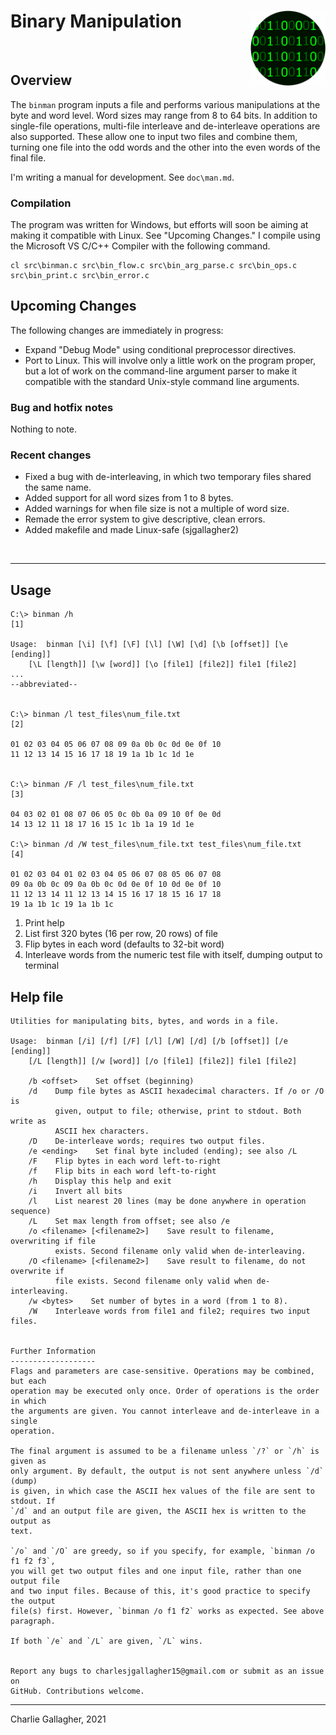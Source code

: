 # Binary Manipulation <img src="doc\logo.png" align="right" height=120 />



&nbsp;


## Overview
The `binman` program inputs a file and performs various manipulations at the byte and word level. Word sizes may range from 8 to 64 bits. In addition to single-file operations, multi-file interleave and de-interleave operations are also supported. These allow one to input two files and combine them, turning one file into the odd words and the other into the even words of the final file.

I'm writing a manual for development. See `doc\man.md`.

### Compilation
The program was written for Windows, but efforts will soon be aiming at making it compatible with Linux. See "Upcoming Changes." I compile using the Microsoft VS C/C++ Compiler with the following command.

```raw
cl src\binman.c src\bin_flow.c src\bin_arg_parse.c src\bin_ops.c src\bin_print.c src\bin_error.c
```


## Upcoming Changes
The following changes are immediately in progress:

- Expand "Debug Mode" using conditional preprocessor directives.
- Port to Linux. This will involve only a little work on the program proper, but a lot of work on the command-line argument parser to make it compatible with the standard Unix-style command line arguments. 

### Bug and hotfix notes
Nothing to note.

### Recent changes
- Fixed a bug with de-interleaving, in which two temporary files shared the same name.
- Added support for all word sizes from 1 to 8 bytes.
- Added warnings for when file size is not a multiple of word size.
- Remade the error system to give descriptive, clean errors. 
- Added makefile and made Linux-safe (sjgallagher2)


&nbsp;

---

## Usage

```raw
C:\> binman /h                                                      [1]

Usage:  binman [\i] [\f] [\F] [\l] [\W] [\d] [\b [offset]] [\e [ending]]
    [\L [length]] [\w [word]] [\o [file1] [file2]] file1 [file2]
...
--abbreviated--


C:\> binman /l test_files\num_file.txt                              [2]

01 02 03 04 05 06 07 08 09 0a 0b 0c 0d 0e 0f 10
11 12 13 14 15 16 17 18 19 1a 1b 1c 1d 1e


C:\> binman /F /l test_files\num_file.txt                           [3]

04 03 02 01 08 07 06 05 0c 0b 0a 09 10 0f 0e 0d
14 13 12 11 18 17 16 15 1c 1b 1a 19 1d 1e

C:\> binman /d /W test_files\num_file.txt test_files\num_file.txt   [4]

01 02 03 04 01 02 03 04 05 06 07 08 05 06 07 08
09 0a 0b 0c 09 0a 0b 0c 0d 0e 0f 10 0d 0e 0f 10
11 12 13 14 11 12 13 14 15 16 17 18 15 16 17 18
19 1a 1b 1c 19 1a 1b 1c
```

1. Print help
2. List first 320 bytes (16 per row, 20 rows) of file
3. Flip bytes in each word (defaults to 32-bit word)
4. Interleave words from the numeric test file with itself, dumping output to terminal

## Help file
```raw
Utilities for manipulating bits, bytes, and words in a file.

Usage:  binman [/i] [/f] [/F] [/l] [/W] [/d] [/b [offset]] [/e [ending]]
    [/L [length]] [/w [word]] [/o [file1] [file2]] file1 [file2]

    /b <offset>    Set offset (beginning)
    /d    Dump file bytes as ASCII hexadecimal characters. If /o or /O is
          given, output to file; otherwise, print to stdout. Both write as
          ASCII hex characters.
    /D    De-interleave words; requires two output files.
    /e <ending>    Set final byte included (ending); see also /L
    /F    Flip bytes in each word left-to-right
    /f    Flip bits in each word left-to-right
    /h    Display this help and exit
    /i    Invert all bits
    /l    List nearest 20 lines (may be done anywhere in operation sequence)
    /L    Set max length from offset; see also /e
    /o <filename> [<filename2>]    Save result to filename, overwriting if file
          exists. Second filename only valid when de-interleaving.
    /O <filename> [<filename2>]    Save result to filename, do not overwrite if
          file exists. Second filename only valid when de-interleaving.
    /w <bytes>    Set number of bytes in a word (from 1 to 8).
    /W    Interleave words from file1 and file2; requires two input files.


Further Information
-------------------
Flags and parameters are case-sensitive. Operations may be combined, but each
operation may be executed only once. Order of operations is the order in which
the arguments are given. You cannot interleave and de-interleave in a single
operation.

The final argument is assumed to be a filename unless `/?` or `/h` is given as
only argument. By default, the output is not sent anywhere unless `/d` (dump)
is given, in which case the ASCII hex values of the file are sent to stdout. If
`/d` and an output file are given, the ASCII hex is written to the output as
text.

`/o` and `/O` are greedy, so if you specify, for example, `binman /o f1 f2 f3`,
you will get two output files and one input file, rather than one output file
and two input files. Because of this, it's good practice to specify the output
file(s) first. However, `binman /o f1 f2` works as expected. See above paragraph.

If both `/e` and `/L` are given, `/L` wins.


Report any bugs to charlesjgallagher15@gmail.com or submit as an issue on
GitHub. Contributions welcome.
```


---
Charlie Gallagher, 2021
